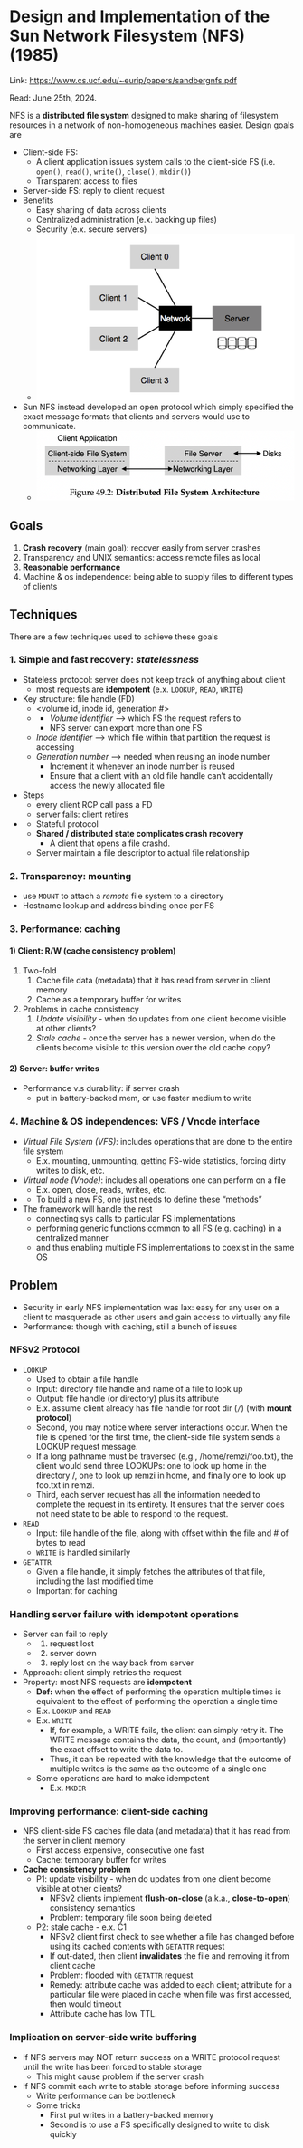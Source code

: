 # Design and Implementation of the Sun Network Filesystem (NFS) (1985) 

Link: https://www.cs.ucf.edu/~eurip/papers/sandbergnfs.pdf

Read: June 25th, 2024.

NFS is a **distributed file system** designed to make sharing of filesystem resources in a network of non-homogeneous machines easier. Design goals are 

- Client-side FS: 
    - A client application issues system calls to the client-side FS (i.e. `open()`, `read()`, `write()`, `close()`, `mkdir()`)
    - Transparent access to files
- Server-side FS: reply to client request
- Benefits
    - Easy sharing of data across clients
    - Centralized administration (e.x. backing up files)
    - Security (e.x. secure servers)
    - ![nfs](images/36-nfs/nfs.png)
- Sun NFS instead developed an open protocol which simply specified the exact message formats that clients and servers would use to communicate.
  - ![arch](images/36-nfs/distributed-file-system-arch.png)

## Goals
1. **Crash recovery** (main goal): recover easily from server crashes
2. Transparency and UNIX semantics: access remote files as local 
3. **Reasonable performance**
4. Machine & os independence: being able to supply files to different types of clients 

## Techniques 
There are a few techniques used to achieve these goals 

### 1. Simple and fast recovery: _statelessness_
*  Stateless protocol: server does not keep track of anything about client
    *  most requests are **idempotent** (e.x. `LOOKUP`, `READ`, `WRITE`)   
*  Key structure: file handle (FD)
    *  <volume id, inode id, generation #>     
    *  - *Volume identifier* —> which FS the request refers to
       - NFS server can export more than one FS
   - *Inode identifier* —> which file within that partition the request is accessing
   - *Generation number* —> needed when reusing an inode number
       - Increment it whenever an inode number is reused
       - Ensure that a client with an old file handle can’t accidentally access the newly allocated file
*  Steps 
    *  every client RCP call pass a FD
    *  server fails: client retires
*  - Stateful protocol
    - **Shared / distributed state complicates crash recovery**
      - A client that opens a file crashd.
    - Server maintain a file descriptor to actual file relationship

### 2. Transparency: mounting
*  use `MOUNT` to attach a *remote* file system to a directory
*  Hostname lookup and address binding once per FS

### 3. Performance: caching 
#### 1) Client: R/W (cache consistency problem) 

1. Two-fold 
    1. Cache file data (metadata) that it has read from server in client memory
    2. Cache as a temporary buffer for writes 
2. Problems in cache consistency 
    1. *Update visibility* - when do updates from one client become visible at other clients?
    2. *Stale cache* - once the server has a newer version, when do the clients become visible to this version over the old cache copy?

#### 2) Server: buffer writes 
* Performance v.s durability: if server crash
    *  put in battery-backed mem, or use faster medium to write
 
### 4. Machine & OS independences: VFS / Vnode interface 
- *Virtual File System (VFS)*: includes operations that are done to the entire file system
    - E.x. mounting, unmounting, getting FS-wide statistics, forcing dirty writes to disk, etc.
- *Virtual node (Vnode)*: includes all operations one can perform on a file
    - E.x. open, close, reads, writes, etc.
- - To build a new FS, one just needs to define these “methods”
- The framework will handle the rest
    - connecting sys calls to particular FS implementations
    - performing generic functions common to all FS (e.g. caching) in a centralized manner
    - and thus enabling multiple FS implementations to coexist in the same OS
 
## Problem 
- Security in early NFS implementation was lax: easy for any user on a client to masquerade as other users and gain access to virtually any file 
- Performance: though with caching, still a bunch of issues 

### NFSv2 Protocol

- `LOOKUP`
    - Used to obtain a file handle
    - Input: directory file handle and name of a file to look up
    - Output: file handle (or directory) plus its attribute
    - E.x. assume client already has file handle for root dir (`/`) (with **mount protocol**)
    - Second, you may notice where server interactions occur. When the file is opened for the first time, the client-side file system sends a LOOKUP request message. 
    - If a long pathname must be traversed (e.g., /home/remzi/foo.txt), the client would send three LOOKUPs: one to look up home in the directory /, one to look up remzi in home, and finally one to look up foo.txt in remzi.
    - Third, each server request has all the information needed to complete the request in its entirety. It ensures that the server does not need state to be able to respond to the request.
- `READ`
    - Input: file handle of the file, along with offset within the file and # of bytes to read
    - `WRITE` is handled similarly
- `GETATTR`
    - Given a file handle, it simply fetches the attributes of that file, including the last modified time
    - Important for caching

### Handling server failure with idempotent operations

- Server can fail to reply
    - 1) request lost
    - 2) server down
    - 3) reply lost on the way back from server
- Approach: client simply retries the request
- Property: most NFS requests are **idempotent**
    - **Def:** when the effect of performing the operation multiple times is equivalent to the effect of performing the operation a single time
    - E.x. `LOOKUP` and `READ`
    - E.x. `WRITE`
        - If, for example, a WRITE fails, the client can simply retry it. The WRITE message contains the data, the count, and (importantly) the exact offset to write the data to.
        - Thus, it can be repeated with the knowledge that the outcome of multiple writes is the same as the outcome of a single one
    - Some operations are hard to make idempotent
        - E.x. `MKDIR`

### Improving performance: client-side caching

- NFS client-side FS caches file data (and metadata) that it has read from the server in client memory
    - First access expensive, consecutive one fast
    - Cache: temporary buffer for writes
- **Cache consistency problem**
    - P1: update visibility - when do updates from one client become visible at other clients?
        - NFSv2 clients implement **flush-on-close** (a.k.a., **close-to-open**) consistency semantics
        - Problem: temporary file soon being deleted
    - P2: stale cache - e.x. C1
        - NFSv2 client first check to see whether a file has changed before using its cached contents with `GETATTR` request
        - If out-dated, then client **invalidates** the file and removing it from client cache
        - Problem: flooded with `GETATTR` request
        - Remedy: attribute cache was added to each client; attribute for a particular file were placed in cache when file was first accessed, then would timeout
        - Attribute cache has low TTL. 

### Implication on server-side write buffering

- If NFS servers may NOT return success on a WRITE protocol request until the write has been forced to stable storage
    - This might cause problem if the server crash
- If NFS commit each write to stable storage before informing success
    - Write performance can be bottleneck
    - Some tricks
        - First put writes in a battery-backed memory
        - Second is to use a FS specifically designed to write to disk quickly